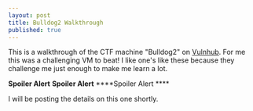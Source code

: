 ```yaml
---
layout: post
title: Bulldog2 Walkthrough
published: true
---
```

This is a walkthrough of the CTF machine "Bulldog2" on [Vulnhub](https://www.vulnhub.com/entry/bulldog-2,246/). For me this was a challenging VM to beat! I like one's like these because they challenge me just enough to make me learn a lot.

****Spoiler Alert**** ****Spoiler Alert**** ****Spoiler Alert ****

I will be posting the details on this one shortly.
